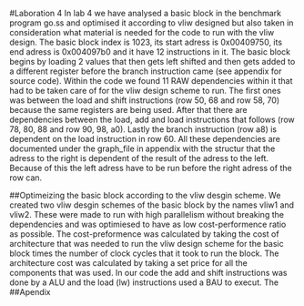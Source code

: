 #Laboration 4
In lab 4 we have analysed a basic block in the benchmark program go.ss and optimised it according to vliw designed but also taken in consideration what material is needed for the code to run with the vliw design. The basic block index is 1023, its start adress is 0x00409750, its end adress is 0x004097b0 and it have 12 instructions in it. The basic block begins by loading 2 values that then gets left shifted and then gets added to a different register before the branch instruction came (see appendix for source code). Within the code we found 11 RAW dependencies within it that had to be taken care of for the vliw design scheme to run. The first ones was between the load and shift instructions (row 50, 68 and row 58, 70) because the same registers are being used. After that there are dependencies between the load, add and load instructions that follows (row 78, 80, 88 and row 90, 98, a0). Lastly the branch instruction (row a8) is dependent on the load instruction in row 60. All these dependencies are documented under the graph_file in appendix with the structur that the adress to the right is dependent of the result of the adress to the left. Because of this the left adress have to be run before the right adress of the row can.

##Optimeizing the basic block according to the vliw desgin scheme.
We created two vliw desgin schemes of the basic block by the names vliw1 and vliw2. These were made to run with high parallelism without breaking the dependencies and was optimiesed to have as low cost-performence ratio as possible. The cost-preformence was calculated by taking the cost of architecture that was needed to run the vliw design scheme for the basic block times the number of clock cycles that it took to run the block. The architecture cost was calculated by taking a set price for all the components that was used. In our code the add and shift instructions was done by a ALU and the load (lw) instructions used a BAU to execut. The        
##Apendix
